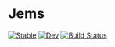 # Jems

[![Stable](https://img.shields.io/badge/docs-stable-blue.svg)](https://orlox.github.io/Jems.jl/stable/)
[![Dev](https://img.shields.io/badge/docs-dev-blue.svg)](https://orlox.github.io/Jems.jl/dev/)
[![Build Status](https://github.com/orlox/Jems.jl/actions/workflows/CI.yml/badge.svg?branch=main)](https://github.com/orlox/Jems.jl/actions/workflows/CI.yml?query=branch%3Amain)
